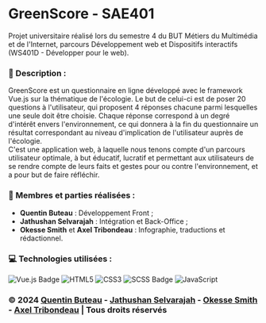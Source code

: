 # GreenScore - SAE401

Projet universitaire réalisé lors du semestre 4 du BUT Métiers du Multimédia et de l'Internet, parcours Développement web et Dispositifs interactifs (WS401D - Développer pour le web).

### 📜 Description :
GreenScore est un questionnaire en ligne développé avec le framework Vue.js sur la thématique de l'écologie. Le but de celui-ci est de poser 20 questions à l'utilisateur, qui proposent 4 réponses chacune parmi lesquelles une seule doit être choisie. Chaque réponse correspond à un degré d'intérêt envers l'environnement, ce qui donnera à la fin du questionnaire un résultat correspondant au niveau d'implication de l'utilisateur auprès de l'écologie.<br>
C'est une application web, à laquelle nous tenons compte d'un parcours utilisateur optimale, à but éducatif, lucratif et permettant aux utilisateurs de se rendre compte de leurs faits et gestes pour ou contre l'environnement, et a pour but de faire réfléchir.

### 👥 Membres et parties réalisées :
* **Quentin Buteau** : Développement Front ;
* **Jathushan Selvarajah** : Intégration et Back-Office ;
* **Okesse Smith** et **Axel Tribondeau** : Infographie, traductions et rédactionnel.

### 💻 Technologies utilisées :
![Vue.js Badge](https://img.shields.io/badge/Vue.js-4FC08D?style=for-the-badge&logo=vue.js&logoColor=white)
![HTML5](https://img.shields.io/badge/html5-%23E34F26.svg?style=for-the-badge&logo=html5&logoColor=white)
![CSS3](https://img.shields.io/badge/css3-%231572B6.svg?style=for-the-badge&logo=css3&logoColor=white)
![SCSS Badge](https://img.shields.io/badge/Sass/SCSS-CC6699?style=for-the-badge&logo=sass&logoColor=white)
![JavaScript](https://img.shields.io/badge/javascript-%23323330.svg?style=for-the-badge&logo=javascript&logoColor=%23F7DF1E)

### © 2024 [Quentin Buteau](http://qbuteau.fr) - [Jathushan Selvarajah](http://mmi22g05.mmi-troyes.fr) - [Okesse Smith](http://mmi22g07.mmi-troyes.fr/portfolio/) - [Axel Tribondeau](http://mmi22g11.mmi-troyes.fr/portfolio) | Tous droits réservés
 
